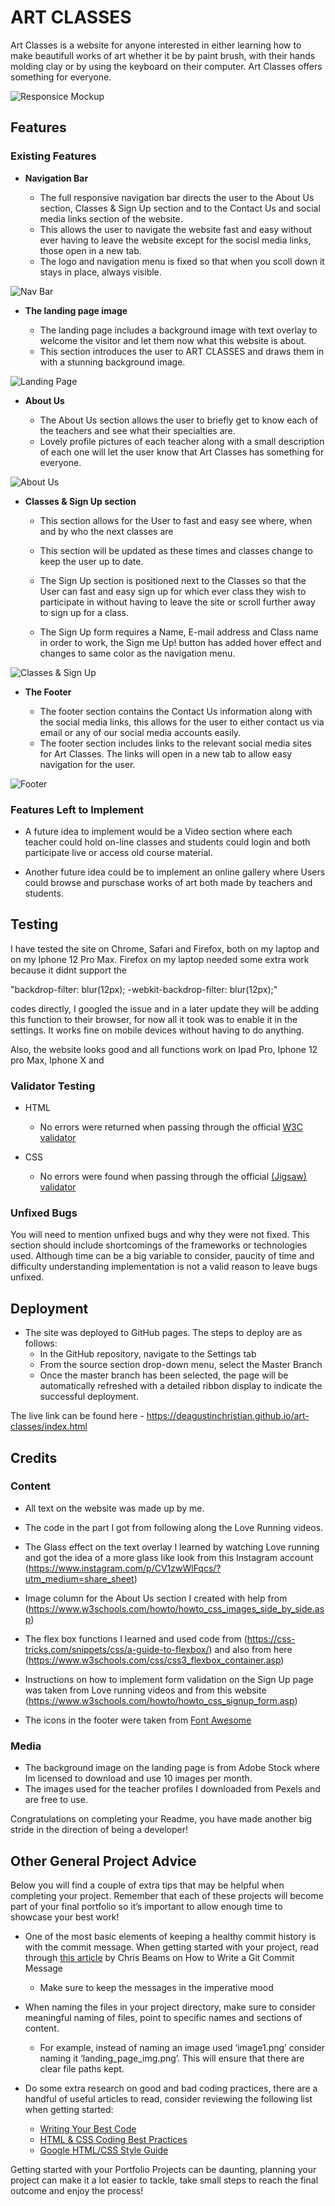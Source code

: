 # ART CLASSES

Art Classes is a website for anyone interested in either learning how to make beautifull works of art whether it be by paint brush, with their hands molding clay or by using the keyboard on their computer. Art Classes offers something for everyone.

![Responsice Mockup](https://github.com/lucyrush/readme-template/blob/master/media/love_running_mockup.png)

## Features 

### Existing Features

- __Navigation Bar__

  - The full responsive navigation bar directs the user to the About Us section, Classes & Sign Up section and to the Contact Us and social media links section of the website.
  - This allows the user to navigate the website fast and easy without ever having to leave the website except for the socisl media links, those open in a new tab.
  - The logo and navigation menu is fixed so that when you scoll down it stays in place, always visible.

![Nav Bar](https://github.com/deagustinchristian/art-classes/blob/f61a8e2c163d60a2e39bd1f44e431d63e61a1cfd/assets/images/Nav%20bar%20ART%20CLASSES.jpeg)

- __The landing page image__

  - The landing page includes a background image with text overlay to welcome the visitor and let them now what this website is about.
  - This section introduces the user to ART CLASSES and draws them in with a stunning background image.

![Landing Page](https://github.com/deagustinchristian/art-classes/blob/176f1e6faab727d74b860d1fca00d7083f8e0b0b/assets/images/Art%20classes%20landing%20page.jpeg)

- __About Us__

  - The About Us section allows the user to briefly get to know each of the teachers and see what their specialties are. 
  - Lovely profile pictures of each teacher along with a small description of each one will let the user know that Art Classes has something for everyone. 

![About Us](https://github.com/deagustinchristian/art-classes/blob/176f1e6faab727d74b860d1fca00d7083f8e0b0b/assets/images/About%20Us.jpeg)

- __Classes & Sign Up section__

  - This section allows for the User to fast and easy see where, when and by who the next classes are 
  
  - This section will be updated as these times and classes change to keep the user up to date.
  
  - The Sign Up section is positioned next to the Classes so that the User can fast and easy sign up for which ever class they wish to participate in without having to leave the site or scroll further away to sign up for a class.
  
  - The Sign Up form requires a Name, E-mail address and Class name in order to work, the Sign me Up! button has added hover effect and changes to same color as the navigation menu. 

![Classes & Sign Up](https://github.com/deagustinchristian/art-classes/blob/176f1e6faab727d74b860d1fca00d7083f8e0b0b/assets/images/Classes&signup.jpeg)

- __The Footer__ 

  - The footer section contains the Contact Us information along with the social media links, this allows for the user to either contact us via email or any of our social media accounts easily.
  - The footer section includes links to the relevant social media sites for Art Classes. The links will open in a new tab to allow easy navigation for the user. 


![Footer](https://github.com/lucyrush/readme-template/blob/master/media/love_running_footer.png)



### Features Left to Implement

- A future idea to implement would be a Video section where each teacher could hold on-line classes and students could login and both participate live or access old course material.

- Another future idea could be to implement an online gallery where Users could browse and purschase works of art both made by teachers and students.

## Testing 

I have tested the site on Chrome, Safari and Firefox, both on my laptop and on my Iphone 12 Pro Max. Firefox on my laptop needed some extra work because it didnt support the

"backdrop-filter: blur(12px);
-webkit-backdrop-filter: blur(12px);"

codes directly, I googled the issue and in a later update they will be adding this function to their browser, for now all it took was to enable it in the settings. It works fine on mobile devices without having to do anything.

Also, the website looks good and all functions work on Ipad Pro, Iphone 12 pro Max, Iphone X and 


### Validator Testing 

- HTML
  - No errors were returned when passing through the official [W3C validator](https://validator.w3.org/nu/?doc=https%3A%2F%2Fdeagustinchristian.github.io%2Fart-classes%2F)

- CSS
  - No errors were found when passing through the official [(Jigsaw) validator](https://jigsaw.w3.org/css-validator/validator?uri=https%3A%2F%2Fdeagustinchristian.github.io%2Fart-classes%2F&profile=css3svg&usermedium=all&warning=1&vextwarning=&lang=en)

### Unfixed Bugs

You will need to mention unfixed bugs and why they were not fixed. This section should include shortcomings of the frameworks or technologies used. Although time can be a big variable to consider, paucity of time and difficulty understanding implementation is not a valid reason to leave bugs unfixed. 

## Deployment
 
- The site was deployed to GitHub pages. The steps to deploy are as follows: 
  - In the GitHub repository, navigate to the Settings tab 
  - From the source section drop-down menu, select the Master Branch
  - Once the master branch has been selected, the page will be automatically refreshed with a detailed ribbon display to indicate the successful deployment. 

The live link can be found here - https://deagustinchristian.github.io/art-classes/index.html 


## Credits 


### Content 

- All text on the website was made up by me.
- The code in the <head> part I got from following along the Love Running videos.
- The Glass effect on the text overlay I learned by watching Love running and got the idea of a more glass like look from this Instagram account (https://www.instagram.com/p/CV1zwWlFqcs/?utm_medium=share_sheet) 

- Image column for the About Us section I created with help from (https://www.w3schools.com/howto/howto_css_images_side_by_side.asp)

-  The flex box functions I learned and used code from (https://css-tricks.com/snippets/css/a-guide-to-flexbox/) and also from here (https://www.w3schools.com/css/css3_flexbox_container.asp)

- Instructions on how to implement form validation on the Sign Up page was taken from Love running videos and from this website (https://www.w3schools.com/howto/howto_css_signup_form.asp)

- The icons in the footer were taken from [Font Awesome](https://fontawesome.com/)

### Media

- The background image on the landing page is from Adobe Stock where Im licensed to download and use 10 images per month.
- The images used for the teacher profiles I downloaded from Pexels and are free to use.


Congratulations on completing your Readme, you have made another big stride in the direction of being a developer! 

## Other General Project Advice

Below you will find a couple of extra tips that may be helpful when completing your project. Remember that each of these projects will become part of your final portfolio so it’s important to allow enough time to showcase your best work! 

- One of the most basic elements of keeping a healthy commit history is with the commit message. When getting started with your project, read through [this article](https://chris.beams.io/posts/git-commit/) by Chris Beams on How to Write  a Git Commit Message 
  - Make sure to keep the messages in the imperative mood 

- When naming the files in your project directory, make sure to consider meaningful naming of files, point to specific names and sections of content.
  - For example, instead of naming an image used ‘image1.png’ consider naming it ‘landing_page_img.png’. This will ensure that there are clear file paths kept. 

- Do some extra research on good and bad coding practices, there are a handful of useful articles to read, consider reviewing the following list when getting started:
  - [Writing Your Best Code](https://learn.shayhowe.com/html-css/writing-your-best-code/)
  - [HTML & CSS Coding Best Practices](https://medium.com/@inceptiondj.info/html-css-coding-best-practice-fadb9870a00f)
  - [Google HTML/CSS Style Guide](https://google.github.io/styleguide/htmlcssguide.html#General)

Getting started with your Portfolio Projects can be daunting, planning your project can make it a lot easier to tackle, take small steps to reach the final outcome and enjoy the process! 